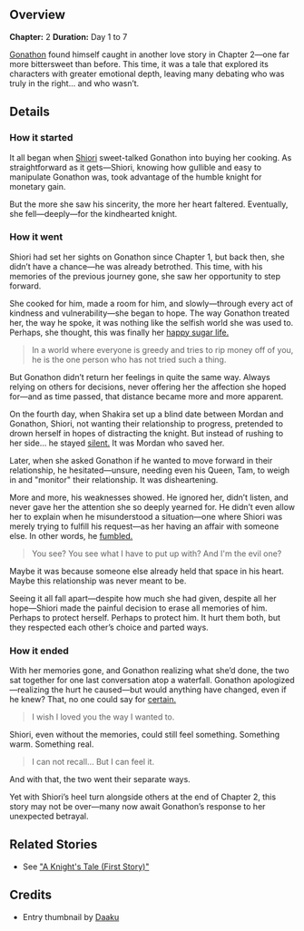 <!-- title: The Humble Knight and the Witch -->
<!-- quote: If I were to describe our relationship... It was kindness. -->
<!-- chapters: 1 -->
<!-- images:  (Gonathon offering Shiori to live together), (Shiori drowning to disrupt Gonathon's blind date), (Gonathon stumbles upon Shiori's "affair"), (Shiori's letter to Gonathon before erasing her memories of him), (Shiori, having erased her memories, chatting with Gonathon) -->
<!-- model: false -->

## Overview

**Chapter:** 2
**Duration:** Day 1 to 7

[Gonathon](#entry:gigi-entry) found himself caught in another love story in Chapter 2—one far more bittersweet than before. This time, it was a tale that explored its characters with greater emotional depth, leaving many debating who was truly in the right… and who wasn’t.

## Details

### How it started

It all began when [Shiori](#entry:shiori-entry) sweet-talked Gonathon into buying her cooking. As straightforward as it gets—Shiori, knowing how gullible and easy to manipulate Gonathon was, took advantage of the humble knight for monetary gain.

But the more she saw his sincerity, the more her heart faltered. Eventually, she fell—deeply—for the kindhearted knight.

### How it went

Shiori had set her sights on Gonathon since Chapter 1, but back then, she didn’t have a chance—he was already betrothed. This time, with his memories of the previous journey gone, she saw her opportunity to step forward.

She cooked for him, made a room for him, and slowly—through every act of kindness and vulnerability—she began to hope. The way Gonathon treated her, the way he spoke, it was nothing like the selfish world she was used to. Perhaps, she thought, this was finally her [happy sugar life.](https://www.youtube.com/live/gVAtGMLBJos?si=XSS4XZlabZw1C_5-&t=9960)

> In a world where everyone is greedy and tries to rip money off of you, he is the one person who has not tried such a thing.

But Gonathon didn’t return her feelings in quite the same way. Always relying on others for decisions, never offering her the affection she hoped for—and as time passed, that distance became more and more apparent.

On the fourth day, when Shakira set up a blind date between Mordan and Gonathon, Shiori, not wanting their relationship to progress, pretended to drown herself in hopes of distracting the knight. But instead of rushing to her side… he stayed [silent.](https://www.youtube.com/live/l9VpZ0kmpeY?si=CU6VwaEVdoWmBgHL&t=7527) It was Mordan who saved her.

Later, when she asked Gonathon if he wanted to move forward in their relationship, he hesitated—unsure, needing even his Queen, Tam, to weigh in and "monitor" their relationship. It was disheartening.

More and more, his weaknesses showed. He ignored her, didn’t listen, and never gave her the attention she so deeply yearned for. He didn’t even allow her to explain when he misunderstood a situation—one where Shiori was merely trying to fulfill his request—as her having an affair with someone else. In other words, he [fumbled.](https://www.youtube.com/live/l9VpZ0kmpeY?si=dpxee3gvUJCNCkMX&t=12165)

> You see? You see what I have to put up with? And I'm the evil one?

Maybe it was because someone else already held that space in his heart. Maybe this relationship was never meant to be.

Seeing it all fall apart—despite how much she had given, despite all her hope—Shiori made the painful decision to erase all memories of him. Perhaps to protect herself. Perhaps to protect him. It hurt them both, but they respected each other’s choice and parted ways.

### How it ended

With her memories gone, and Gonathon realizing what she’d done, the two sat together for one last conversation atop a waterfall. Gonathon apologized—realizing the hurt he caused—but would anything have changed, even if he knew? That, no one could say for [certain.](https://www.youtube.com/live/mb91g7vQSnA?si=UZkt8f46vWLuP6Do&t=12257)

> I wish I loved you the way I wanted to.

Shiori, even without the memories, could still feel something. Something warm. Something real.

> I can not recall... But I can feel it.

And with that, the two went their separate ways.

Yet with Shiori’s heel turn alongside others at the end of Chapter 2, this story may not be over—many now await Gonathon’s response to her unexpected betrayal.

## Related Stories

- See ["A Knight's Tale (First Story)"](#entry:a-knights-tale-entry)

## Credits

- Entry thumbnail by [Daaku](https://x.com/koizumi_arata/status/1922439809542316098/)
